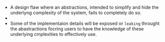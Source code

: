 - A design flaw where an abstractions, intended to simplify and hide the underlyng complexity of the system, fails to completely do so.
-
- Some of the implementaion details will be exposed or `leaking` throught the abastractions focring users to have the knowledge of these underlying cmplexities to effectively use.
